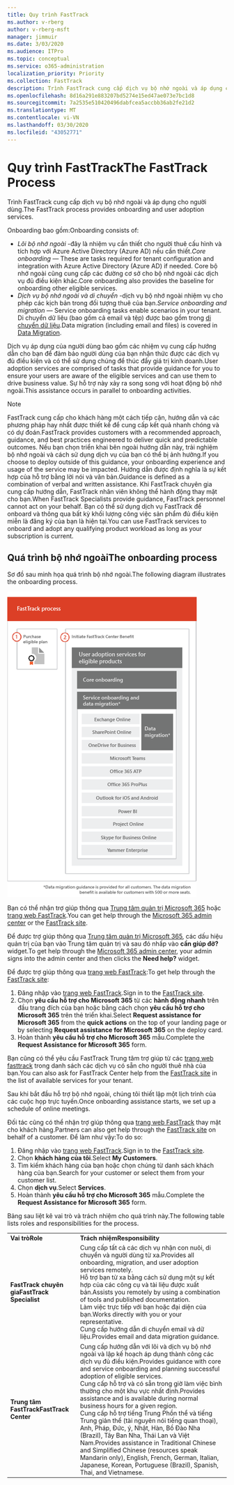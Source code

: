 ```yaml
---
title: Quy trình FastTrack
ms.author: v-rberg
author: v-rberg-msft
manager: jimmuir
ms.date: 3/03/2020
ms.audience: ITPro
ms.topic: conceptual
ms.service: o365-administration
localization_priority: Priority
ms.collection: FastTrack
description: Trình FastTrack cung cấp dịch vụ bộ nhớ ngoài và áp dụng cho người dùng.
ms.openlocfilehash: 8d16a291e883207bd5274e15ed47ae073e7bc1d8
ms.sourcegitcommit: 7a2535e510420496dabfcea5accbb36ab2fe21d2
ms.translationtype: MT
ms.contentlocale: vi-VN
ms.lasthandoff: 03/30/2020
ms.locfileid: "43052771"
---
```

# <a name="the-fasttrack-process"></a><span data-ttu-id="7c471-103">Quy trình FastTrack</span><span class="sxs-lookup"><span data-stu-id="7c471-103">The FastTrack Process</span></span>

<span data-ttu-id="7c471-104">Trình FastTrack cung cấp dịch vụ bộ nhớ ngoài và áp dụng cho người dùng.</span><span class="sxs-lookup"><span data-stu-id="7c471-104">The FastTrack process provides onboarding and user adoption services.</span></span> 
  
<span data-ttu-id="7c471-105">Onboarding bao gồm:</span><span class="sxs-lookup"><span data-stu-id="7c471-105">Onboarding consists of:</span></span>
  
- <span data-ttu-id="7c471-106">*Lõi bộ nhớ ngoài* -đây là nhiệm vụ cần thiết cho người thuê cấu hình và tích hợp với Azure Active Directory (Azure AD) nếu cần thiết.</span><span class="sxs-lookup"><span data-stu-id="7c471-106">*Core onboarding* — These are tasks required for tenant configuration and integration with Azure Active Directory (Azure AD) if needed.</span></span> <span data-ttu-id="7c471-107">Core bộ nhớ ngoài cũng cung cấp các đường cơ sở cho bộ nhớ ngoài các dịch vụ đủ điều kiện khác.</span><span class="sxs-lookup"><span data-stu-id="7c471-107">Core onboarding also provides the baseline for onboarding other eligible services.</span></span> 
- <span data-ttu-id="7c471-108">*Dịch vụ bộ nhớ ngoài và di chuyển* -dịch vụ bộ nhớ ngoài nhiệm vụ cho phép các kịch bản trong đối tượng thuê của bạn.</span><span class="sxs-lookup"><span data-stu-id="7c471-108">*Service onboarding and migration* — Service onboarding tasks enable scenarios in your tenant.</span></span> <span data-ttu-id="7c471-109">Di chuyển dữ liệu (bao gồm cả email và tệp) được bao gồm trong [di chuyển dữ liệu](O365-data-migration.md).</span><span class="sxs-lookup"><span data-stu-id="7c471-109">Data migration (including email and files) is covered in [Data Migration](O365-data-migration.md).</span></span> 
    
<span data-ttu-id="7c471-110">Dịch vụ áp dụng của người dùng bao gồm các nhiệm vụ cung cấp hướng dẫn cho bạn để đảm bảo người dùng của bạn nhận thức được các dịch vụ đủ điều kiện và có thể sử dụng chúng để thúc đẩy giá trị kinh doanh.</span><span class="sxs-lookup"><span data-stu-id="7c471-110">User adoption services are comprised of tasks that provide guidance for you to ensure your users are aware of the eligible services and can use them to drive business value.</span></span> <span data-ttu-id="7c471-111">Sự hỗ trợ này xảy ra song song với hoạt động bộ nhớ ngoài.</span><span class="sxs-lookup"><span data-stu-id="7c471-111">This assistance occurs in parallel to onboarding activities.</span></span>
  
> [!NOTE]
> <span data-ttu-id="7c471-112">FastTrack cung cấp cho khách hàng một cách tiếp cận, hướng dẫn và các phương pháp hay nhất được thiết kế để cung cấp kết quả nhanh chóng và có dự đoán.</span><span class="sxs-lookup"><span data-stu-id="7c471-112">FastTrack provides customers with a recommended approach, guidance, and best practices engineered to deliver quick and predictable outcomes.</span></span> <span data-ttu-id="7c471-113">Nếu bạn chọn triển khai bên ngoài hướng dẫn này, trải nghiệm bộ nhớ ngoài và cách sử dụng dịch vụ của bạn có thể bị ảnh hưởng.</span><span class="sxs-lookup"><span data-stu-id="7c471-113">If you choose to deploy outside of this guidance, your onboarding experience and usage of the service may be impacted.</span></span> <span data-ttu-id="7c471-114">Hướng dẫn được định nghĩa là sự kết hợp của hỗ trợ bằng lời nói và văn bản.</span><span class="sxs-lookup"><span data-stu-id="7c471-114">Guidance is defined as a combination of verbal and written assistance.</span></span> <span data-ttu-id="7c471-115">Khi FastTrack chuyên gia cung cấp hướng dẫn, FastTrack nhân viên không thể hành động thay mặt cho bạn.</span><span class="sxs-lookup"><span data-stu-id="7c471-115">When FastTrack Specialists provide guidance, FastTrack personnel cannot act on your behalf.</span></span> <span data-ttu-id="7c471-116">Bạn có thể sử dụng dịch vụ FastTrack để onboard và thông qua bất kỳ khối lượng công việc sản phẩm đủ điều kiện miễn là đăng ký của bạn là hiện tại.</span><span class="sxs-lookup"><span data-stu-id="7c471-116">You can use FastTrack services to onboard and adopt any qualifying product workload as long as your subscription is current.</span></span> 
  
## <a name="the-onboarding-process"></a><span data-ttu-id="7c471-117">Quá trình bộ nhớ ngoài</span><span class="sxs-lookup"><span data-stu-id="7c471-117">The onboarding process</span></span>

<span data-ttu-id="7c471-118">Sơ đồ sau minh họa quá trình bộ nhớ ngoài.</span><span class="sxs-lookup"><span data-stu-id="7c471-118">The following diagram illustrates the onboarding process.</span></span>
  
![Thời gian sử dụng lợi ích Onboarding](media/O365-Onboarding-Timeline.png)
  
<span data-ttu-id="7c471-120">Bạn có thể nhận trợ giúp thông qua [Trung tâm quản trị Microsoft 365](https://go.microsoft.com/fwlink/?linkid=2032704) hoặc [trang web FastTrack](https://go.microsoft.com/fwlink/?linkid=780698).</span><span class="sxs-lookup"><span data-stu-id="7c471-120">You can get help through the [Microsoft 365 admin center](https://go.microsoft.com/fwlink/?linkid=2032704) or the [FastTrack site](https://go.microsoft.com/fwlink/?linkid=780698).</span></span> 

<span data-ttu-id="7c471-121">Để được trợ giúp thông qua [Trung tâm quản trị Microsoft 365](https://go.microsoft.com/fwlink/?linkid=2032704), các dấu hiệu quản trị của bạn vào Trung tâm quản trị và sau đó nhấp vào **cần giúp đỡ?** widget.</span><span class="sxs-lookup"><span data-stu-id="7c471-121">To get help through the [Microsoft 365 admin center](https://go.microsoft.com/fwlink/?linkid=2032704), your admin signs into the admin center and then clicks the **Need help?** widget.</span></span> 

<span data-ttu-id="7c471-122">Để được trợ giúp thông qua [trang web FastTrack](https://go.microsoft.com/fwlink/?linkid=780698):</span><span class="sxs-lookup"><span data-stu-id="7c471-122">To get help through the [FastTrack site](https://go.microsoft.com/fwlink/?linkid=780698):</span></span> 
1.    <span data-ttu-id="7c471-123">Đăng nhập vào [trang web FastTrack](https://go.microsoft.com/fwlink/?linkid=780698).</span><span class="sxs-lookup"><span data-stu-id="7c471-123">Sign in to the [FastTrack site](https://go.microsoft.com/fwlink/?linkid=780698).</span></span> 
2.    <span data-ttu-id="7c471-124">Chọn **yêu cầu hỗ trợ cho Microsoft 365** từ các **hành động nhanh** trên đầu trang đích của bạn hoặc bằng cách chọn **yêu cầu hỗ trợ cho Microsoft 365** trên thẻ triển khai.</span><span class="sxs-lookup"><span data-stu-id="7c471-124">Select **Request assistance for Microsoft 365** from the **quick actions** on the top of your landing page or by selecting **Request assistance for Microsoft 365** on the deploy card.</span></span>
3.    <span data-ttu-id="7c471-125">Hoàn thành **yêu cầu hỗ trợ cho Microsoft 365** mẫu.</span><span class="sxs-lookup"><span data-stu-id="7c471-125">Complete the **Request Assistance for Microsoft 365** form.</span></span> 
  
 <span data-ttu-id="7c471-126">Bạn cũng có thể yêu cầu FastTrack Trung tâm trợ giúp từ các [trang web fasttrack](https://go.microsoft.com/fwlink/?linkid=780698) trong danh sách các dịch vụ có sẵn cho người thuê nhà của bạn.</span><span class="sxs-lookup"><span data-stu-id="7c471-126">You can also ask for FastTrack Center help from the [FastTrack site](https://go.microsoft.com/fwlink/?linkid=780698) in the list of available services for your tenant.</span></span> 
    
 <span data-ttu-id="7c471-127">Sau khi bắt đầu hỗ trợ bộ nhớ ngoài, chúng tôi thiết lập một lịch trình của các cuộc họp trực tuyến.</span><span class="sxs-lookup"><span data-stu-id="7c471-127">Once onboarding assistance starts, we set up a schedule of online meetings.</span></span>
    
<span data-ttu-id="7c471-128">Đối tác cũng có thể nhận trợ giúp thông qua [trang web FastTrack](https://go.microsoft.com/fwlink/?linkid=780698) thay mặt cho khách hàng.</span><span class="sxs-lookup"><span data-stu-id="7c471-128">Partners can also get help through the [FastTrack site](https://go.microsoft.com/fwlink/?linkid=780698) on behalf of a customer.</span></span> <span data-ttu-id="7c471-129">Để làm như vậy:</span><span class="sxs-lookup"><span data-stu-id="7c471-129">To do so:</span></span>
1.    <span data-ttu-id="7c471-130">Đăng nhập vào [trang web FastTrack](https://go.microsoft.com/fwlink/?linkid=780698).</span><span class="sxs-lookup"><span data-stu-id="7c471-130">Sign in to the [FastTrack site](https://go.microsoft.com/fwlink/?linkid=780698).</span></span> 
2.    <span data-ttu-id="7c471-131">Chọn **khách hàng của tôi**.</span><span class="sxs-lookup"><span data-stu-id="7c471-131">Select **My Customers**.</span></span>
3.    <span data-ttu-id="7c471-132">Tìm kiếm khách hàng của bạn hoặc chọn chúng từ danh sách khách hàng của bạn.</span><span class="sxs-lookup"><span data-stu-id="7c471-132">Search for your customer or select them from your customer list.</span></span>
4.    <span data-ttu-id="7c471-133">Chọn **dịch vụ**.</span><span class="sxs-lookup"><span data-stu-id="7c471-133">Select **Services**.</span></span>
5.    <span data-ttu-id="7c471-134">Hoàn thành **yêu cầu hỗ trợ cho Microsoft 365** mẫu.</span><span class="sxs-lookup"><span data-stu-id="7c471-134">Complete the **Request Assistance for Microsoft 365** form.</span></span> 

<span data-ttu-id="7c471-135">Bảng sau liệt kê vai trò và trách nhiệm cho quá trình này.</span><span class="sxs-lookup"><span data-stu-id="7c471-135">The following table lists roles and responsibilities for the process.</span></span>
    
|||
|:-----|:-----|
|<span data-ttu-id="7c471-136">**Vai trò**</span><span class="sxs-lookup"><span data-stu-id="7c471-136">**Role**</span></span> <br/> |<span data-ttu-id="7c471-137">**Trách nhiệm**</span><span class="sxs-lookup"><span data-stu-id="7c471-137">**Responsibility**</span></span> <br/> |
|<span data-ttu-id="7c471-138">**FastTrack chuyên gia**</span><span class="sxs-lookup"><span data-stu-id="7c471-138">**FastTrack Specialist**</span></span> <br/> |<span data-ttu-id="7c471-139">Cung cấp tất cả các dịch vụ nhận con nuôi, di chuyển và người dùng từ xa.</span><span class="sxs-lookup"><span data-stu-id="7c471-139">Provides all onboarding, migration, and user adoption services remotely.</span></span>  <br/> <span data-ttu-id="7c471-140">Hỗ trợ bạn từ xa bằng cách sử dụng một sự kết hợp của các công cụ và tài liệu được xuất bản.</span><span class="sxs-lookup"><span data-stu-id="7c471-140">Assists you remotely by using a combination of tools and published documentation.</span></span> <br/> <span data-ttu-id="7c471-141">Làm việc trực tiếp với bạn hoặc đại diện của bạn.</span><span class="sxs-lookup"><span data-stu-id="7c471-141">Works directly with you or your representative.</span></span> <br/> <span data-ttu-id="7c471-142">Cung cấp hướng dẫn di chuyển email và dữ liệu.</span><span class="sxs-lookup"><span data-stu-id="7c471-142">Provides email and data migration guidance.</span></span>|
|<span data-ttu-id="7c471-143">**Trung tâm FastTrack**</span><span class="sxs-lookup"><span data-stu-id="7c471-143">**FastTrack Center**</span></span>  <br/> |<span data-ttu-id="7c471-144">Cung cấp hướng dẫn với lõi và dịch vụ bộ nhớ ngoài và lập kế hoạch áp dụng thành công các dịch vụ đủ điều kiện.</span><span class="sxs-lookup"><span data-stu-id="7c471-144">Provides guidance with core and service onboarding and planning successful adoption of eligible services.</span></span>  <br/> <span data-ttu-id="7c471-145">Cung cấp hỗ trợ và có sẵn trong giờ làm việc bình thường cho một khu vực nhất định.</span><span class="sxs-lookup"><span data-stu-id="7c471-145">Provides assistance and is available during normal business hours for a given region.</span></span> <br/> <span data-ttu-id="7c471-146">Cung cấp hỗ trợ tiếng Trung Phồn thể và tiếng Trung giản thể (tài nguyên nói tiếng quan thoại), Anh, Pháp, Đức, ý, Nhật, Hàn, Bồ Đào Nha (Brazil), Tây Ban Nha, Thái Lan và Việt Nam.</span><span class="sxs-lookup"><span data-stu-id="7c471-146">Provides assistance in Traditional Chinese and Simplified Chinese (resources speak Mandarin only), English, French, German, Italian, Japanese, Korean, Portuguese (Brazil), Spanish, Thai, and Vietnamese.</span></span>|
